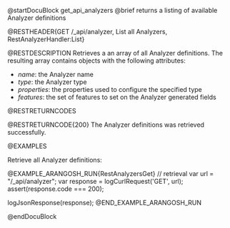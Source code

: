 @startDocuBlock get_api_analyzers
@brief returns a listing of available Analyzer definitions

@RESTHEADER{GET /_api/analyzer, List all Analyzers, RestAnalyzerHandler:List}

@RESTDESCRIPTION
Retrieves a an array of all Analyzer definitions.
The resulting array contains objects with the following attributes:
- *name*: the Analyzer name
- *type*: the Analyzer type
- *properties*: the properties used to configure the specified type
- *features*: the set of features to set on the Analyzer generated fields

@RESTRETURNCODES

@RESTRETURNCODE{200}
The Analyzer definitions was retrieved successfully.

@EXAMPLES

Retrieve all Analyzer definitions:

@EXAMPLE_ARANGOSH_RUN{RestAnalyzersGet}
  // retrieval
  var url = "/_api/analyzer";
  var response = logCurlRequest('GET', url);
  assert(response.code === 200);

  logJsonResponse(response);
@END_EXAMPLE_ARANGOSH_RUN

@endDocuBlock
